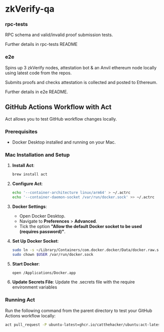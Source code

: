 # zkVerify-qa

### rpc-tests

RPC schema and valid/invalid proof submission tests.

Further details in rpc-tests README

### e2e

Spins up 3 zkVerify nodes, attestation bot & an Anvil ethereum node locally using latest code from the repos. 

Submits proofs and checks attestation is collected and posted to Ethereum.

Further details in e2e README.

## GitHub Actions Workflow with Act

Act allows you to test GitHub workflow changes locally.

### Prerequisites

- Docker Desktop installed and running on your Mac.

### Mac Installation and Setup

1. **Install Act**:
    ```sh
    brew install act
    ```

2. **Configure Act**:
    ```sh
    echo '--container-architecture linux/arm64' > ~/.actrc
    echo '--container-daemon-socket /var/run/docker.sock' >> ~/.actrc
    ```

3. **Docker Settings**:
    - Open Docker Desktop.
    - Navigate to **Preferences** > **Advanced**.
    - Tick the option **"Allow the default Docker socket to be used (requires password)"**.

4. **Set Up Docker Socket**:
    ```sh
    sudo ln -s ~/Library/Containers/com.docker.docker/Data/docker.raw.sock /var/run/docker.sock
    sudo chown $USER /var/run/docker.sock
    ```

5. **Start Docker**:
    ```sh
    open /Applications/Docker.app
    ```
6. **Update Secrets File**:
    Update the .secrets file with the require environment variables

### Running Act

Run the following command from the parent directory to test your GitHub Actions workflow locally:
```sh
act pull_request -P ubuntu-latest=ghcr.io/catthehacker/ubuntu:act-latest
```
